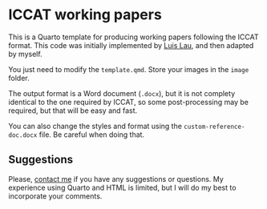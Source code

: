 ICCAT working papers
============================

This is a Quarto template for producing working papers following the ICCAT format. This code was initially implemented by [Luis Lau](https://github.com/LuisLauM), and then adapted by myself.

You just need to modify the `template.qmd`. Store your images in the `image` folder.

The output format is a Word document (`.docx`), but it is not complety identical to the one required by ICCAT, so some post-processing may be required, but that will be easy and fast.

You can also change the styles and format using the `custom-reference-doc.docx` file. Be careful when doing that.

## Suggestions

Please, [contact me](mailto:gmoron@azti.es) if you have any suggestions or questions. My experience using Quarto and HTML is limited, but I will do my best to incorporate your comments. 

